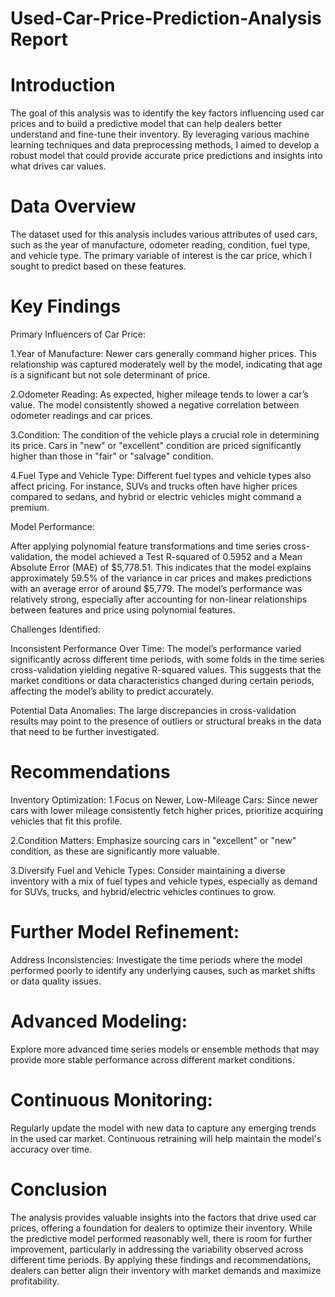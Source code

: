 # Used-Car-Price-Prediction-Analysis Report

# Introduction
The goal of this analysis was to identify the key factors influencing used car prices and to build a predictive model that can help dealers better understand and fine-tune their inventory. By leveraging various machine learning techniques and data preprocessing methods, I aimed to develop a robust model that could provide accurate price predictions and insights into what drives car values.

# Data Overview
The dataset used for this analysis includes various attributes of used cars, such as the year of manufacture, odometer reading, condition, fuel type, and vehicle type. The primary variable of interest is the car price, which I sought to predict based on these features.

# Key Findings
Primary Influencers of Car Price:

1.Year of Manufacture: Newer cars generally command higher prices. This relationship was captured moderately well by the model, indicating that age is a significant but not sole determinant of price.

2.Odometer Reading: As expected, higher mileage tends to lower a car’s value. The model consistently showed a negative correlation between odometer readings and car prices.

3.Condition: The condition of the vehicle plays a crucial role in determining its price. Cars in "new" or "excellent" condition are priced significantly higher than those in "fair" or "salvage" condition.

4.Fuel Type and Vehicle Type: Different fuel types and vehicle types also affect pricing. For instance, SUVs and trucks often have higher prices compared to sedans, and hybrid or electric vehicles might command a premium.

Model Performance:

After applying polynomial feature transformations and time series cross-validation, the model achieved a Test R-squared of 0.5952 and a Mean Absolute Error (MAE) of $5,778.51. This indicates that the model explains approximately 59.5% of the variance in car prices and makes predictions with an average error of around $5,779.
The model’s performance was relatively strong, especially after accounting for non-linear relationships between features and price using polynomial features.

Challenges Identified:

Inconsistent Performance Over Time: The model’s performance varied significantly across different time periods, with some folds in the time series cross-validation yielding negative R-squared values. This suggests that the market conditions or data characteristics changed during certain periods, affecting the model’s ability to predict accurately.

Potential Data Anomalies: The large discrepancies in cross-validation results may point to the presence of outliers or structural breaks in the data that need to be further investigated.

# Recommendations
Inventory Optimization:
1.Focus on Newer, Low-Mileage Cars: Since newer cars with lower mileage consistently fetch higher prices, prioritize acquiring vehicles that fit this profile.

2.Condition Matters: Emphasize sourcing cars in "excellent" or "new" condition, as these are significantly more valuable.

3.Diversify Fuel and Vehicle Types: Consider maintaining a diverse inventory with a mix of fuel types and vehicle types, especially as demand for SUVs, trucks, and hybrid/electric vehicles continues to grow.

# Further Model Refinement:
Address Inconsistencies: Investigate the time periods where the model performed poorly to identify any underlying causes, such as market shifts or data quality issues.

# Advanced Modeling: 
Explore more advanced time series models or ensemble methods that may provide more stable performance across different market conditions.

# Continuous Monitoring:
Regularly update the model with new data to capture any emerging trends in the used car market. Continuous retraining will help maintain the model's accuracy over time.

# Conclusion
The analysis provides valuable insights into the factors that drive used car prices, offering a foundation for dealers to optimize their inventory. While the predictive model performed reasonably well, there is room for further improvement, particularly in addressing the variability observed across different time periods. By applying these findings and recommendations, dealers can better align their inventory with market demands and maximize profitability.
